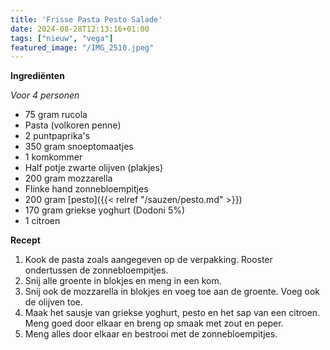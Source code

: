```yaml
---
title: 'Frisse Pasta Pesto Salade'
date: 2024-08-28T12:13:16+01:00
tags: ["nieuw", "vega"]
featured_image: "/IMG_2510.jpeg"
---
```


**Ingrediënten**

*Voor 4 personen*
- 75 gram rucola
- Pasta (volkoren penne)
- 2 puntpaprika's
- 350 gram snoeptomaatjes
- 1 komkommer 
- Half potje zwarte olijven (plakjes)
- 200 gram mozzarella 
- Flinke hand zonnebloempitjes
- 200 gram [pesto]({{< relref "/sauzen/pesto.md" >}})
- 170 gram griekse yoghurt (Dodoni 5%)
- 1 citroen

**Recept**
1. Kook de pasta zoals aangegeven op de verpakking. Rooster ondertussen de zonnebloempitjes.
2. Snij alle groente in blokjes en meng in een kom. 
3. Snij ook de mozzarella in blokjes en voeg toe aan de groente. Voeg ook de olijven toe.
3. Maak het sausje van griekse yoghurt, pesto en het sap van een citroen. Meng goed door elkaar en breng op smaak met zout en peper.
4. Meng alles door elkaar en bestrooi met de zonnebloempitjes.